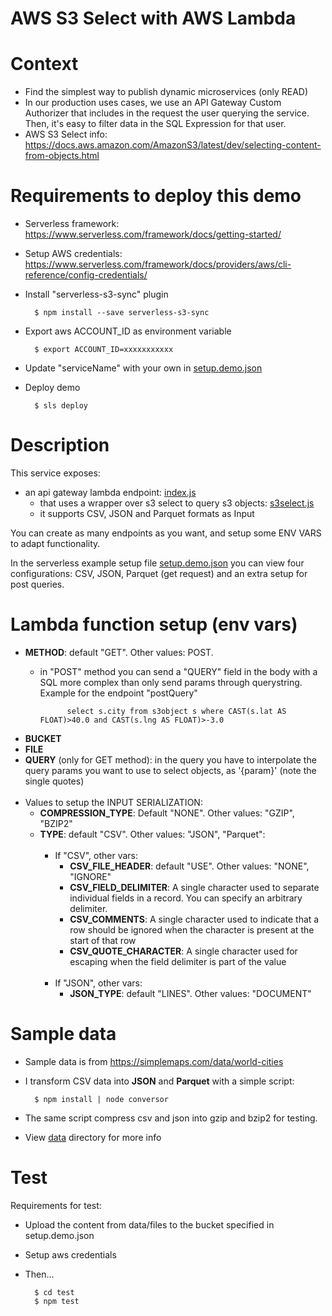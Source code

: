# AWS S3 Select with AWS Lambda

# Context

* Find the simplest way to publish dynamic microservices (only READ)
* In our production uses cases, we use an API Gateway Custom Authorizer that includes in the request the user querying the service. Then, it's easy to filter data in the SQL Expression for that user.
* AWS S3 Select info: https://docs.aws.amazon.com/AmazonS3/latest/dev/selecting-content-from-objects.html

# Requirements to deploy this demo

* Serverless framework: https://www.serverless.com/framework/docs/getting-started/
* Setup AWS credentials: https://www.serverless.com/framework/docs/providers/aws/cli-reference/config-credentials/
* Install "serverless-s3-sync" plugin

        $ npm install --save serverless-s3-sync

* Export aws ACCOUNT_ID as environment variable

        $ export ACCOUNT_ID=xxxxxxxxxxx

* Update "serviceName" with your own in [setup.demo.json](https://github.com/davidayalas/aws-s3-select-lambda/blob/master/setup.demo.json#L2)

* Deploy demo

        $ sls deploy


# Description

This service exposes:

* an api gateway lambda endpoint: [index.js](lib/index.js)
    * that uses a wrapper over s3 select to query s3 objects: [s3select.js](lib/s3select.js)
    * it supports CSV, JSON and Parquet formats as Input

You can create as many endpoints as you want, and setup some ENV VARS to adapt functionality. 

In the serverless example setup file [setup.demo.json](setup.demo.json) you can view four configurations: CSV, JSON, Parquet (get request) and an extra setup for post queries.

# Lambda function setup (env vars)

* **METHOD**: default "GET". Other values: POST.
    * in "POST" method you can send a "QUERY" field in the body with a SQL more complex than only send params through querystring. Example for the endpoint "postQuery"
    
                select s.city from s3object s where CAST(s.lat AS FLOAT)>40.0 and CAST(s.lng AS FLOAT)>-3.0

* **BUCKET**
* **FILE**
* **QUERY** (only for GET method): in the query you have to interpolate the query params you want to use to select objects, as '{param}' (note the single quotes) <br /><br />
* Values to setup the INPUT SERIALIZATION:
    * **COMPRESSION_TYPE**: Default "NONE". Other values: "GZIP", "BZIP2"
    * **TYPE**: default "CSV". Other values: "JSON", "Parquet": <br /><br />
        * If "CSV", other vars:
            * **CSV_FILE_HEADER**: default "USE". Other values: "NONE", "IGNORE"
            * **CSV_FIELD_DELIMITER**: A single character used to separate individual fields in a record. You can specify an arbitrary delimiter.
            * **CSV_COMMENTS**: A single character used to indicate that a row should be ignored when the character is present at the start of that row
            * **CSV_QUOTE_CHARACTER**: A single character used for escaping when the field delimiter is part of the value <br /><br />
        * If "JSON", other vars:
            * **JSON_TYPE**: default "LINES". Other values: "DOCUMENT"

# Sample data

* Sample data is from https://simplemaps.com/data/world-cities
* I transform CSV data into **JSON** and **Parquet** with a simple script:

        $ npm install | node conversor

* The same script compress csv and json into gzip and bzip2 for testing.
* View [data](data) directory for more info
        
# Test

Requirements for test: 

* Upload the content from data/files to the bucket specified in setup.demo.json
* Setup aws credentials
* Then...

        $ cd test
        $ npm test
